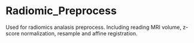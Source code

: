 # Radiomic_Preprocess
Used for radiomics analasis preprocess. Including reading MRI volume, z-score normalization, resample and affine registration.
